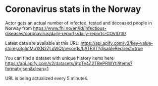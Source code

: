 # Coronavirus stats in the Norway
Actor gets an actual number of infected, tested and deceased people in Norway from https://www.fhi.no/en/id/infectious-diseases/coronavirus/daily-reports/daily-reports-COVID19/

Latest data are available at this URL: https://api.apify.com/v2/key-value-stores/3qlmMu1XN2ZLoVIQt/records/LATEST?disableRedirect=true

You can find a dataset with unique history items here https://api.apify.com/v2/datasets/6tpTe4Z2TBePRWYti/items?format=json&clean=1

URL is being actualized every 5 minutes.
